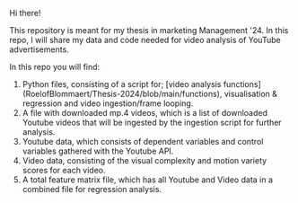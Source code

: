 Hi there!

This repository is meant for my thesis in marketing Management '24. In this repo, I will share my data and code needed for video analysis of YouTube advertisements.

In this repo you will find:

1. Python files, consisting of a script for; [video analysis functions] (RoelofBlommaert/Thesis-2024/blob/main/functions), visualisation & regression  and video ingestion/frame looping.
2. A file with downloaded mp.4 videos, which is a list of downloaded Youtube videos that will be ingested by the ingestion script for further analysis.
3. Youtube data, which consists of dependent variables and control variables gathered with the Youtube API.
4. Video data, consisting of the visual complexity and motion variety scores for each video.
5. A total feature matrix file, which has all Youtube and Video data in a combined file for regression analysis.

